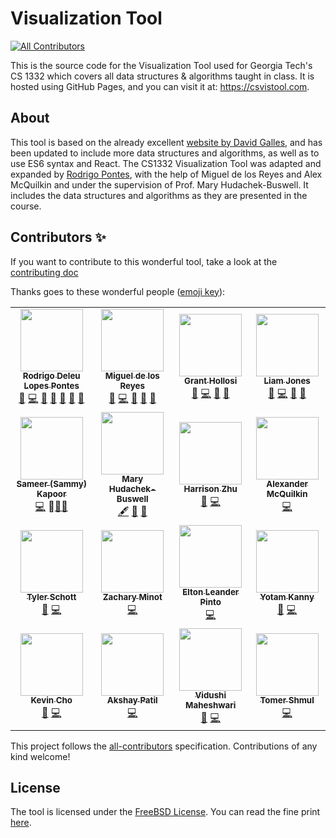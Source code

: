 # Visualization Tool

<!-- ALL-CONTRIBUTORS-BADGE:START - Do not remove or modify this section -->

[![All Contributors](https://img.shields.io/badge/all_contributors-15-orange.svg?style=flat-square)](#contributors-)

<!-- ALL-CONTRIBUTORS-BADGE:END -->

This is the source code for the Visualization Tool used for Georgia Tech's CS 1332 which covers all data structures & algorithms taught in class. It is hosted using GitHub Pages, and you can visit it at: https://csvistool.com.

## About

This tool is based on the already excellent [website by David Galles](https://www.cs.usfca.edu/~galles/visualization), and has been updated to include more data structures and algorithms, as well as to use ES6 syntax and React.
The CS1332 Visualization Tool was adapted and expanded by [Rodrigo Pontes](https://rodrigodlpontes.github.io/website/), with the help of Miguel de los Reyes and Alex McQuilkin and under the supervision of Prof. Mary Hudachek-Buswell. It includes the data structures and algorithms as they are presented in the course.

## Contributors ✨

If you want to contribute to this wonderful tool, take a look at the [contributing doc](CONTRIBUTING.md)

Thanks goes to these wonderful people ([emoji key](https://allcontributors.org/docs/en/emoji-key)):

<!-- ALL-CONTRIBUTORS-LIST:START - Do not remove or modify this section -->
<!-- prettier-ignore-start -->
<!-- markdownlint-disable -->
<table align="center">
  <tr>
    <td align="center"><a href="https://github.com/RodrigoDLPontes"><img src="https://avatars.githubusercontent.com/u/11012066?v=4?s=100" width="100px;" alt=""/><br /><sub><b>Rodrigo Deleu Lopes Pontes</b></sub></a><br /><a href="https://github.com/RodrigoDLPontes/visualization-tool/issues?q=author%3ARodrigoDLPontes" title="Bug reports">🐛</a> <a href="https://github.com/RodrigoDLPontes/visualization-tool/commits?author=RodrigoDLPontes" title="Code">💻</a> <a href="#design-RodrigoDLPontes" title="Design">🎨</a> <a href="#ideas-RodrigoDLPontes" title="Ideas, Planning, & Feedback">🤔</a> <a href="#maintenance-RodrigoDLPontes" title="Maintenance">🚧</a> <a href="#question-RodrigoDLPontes" title="Answering Questions">💬</a> <a href="https://github.com/RodrigoDLPontes/visualization-tool/pulls?q=is%3Apr+reviewed-by%3ARodrigoDLPontes" title="Reviewed Pull Requests">👀</a></td>
    <td align="center"><a href="https://github.com/migueldlr"><img src="https://avatars.githubusercontent.com/u/8410924?v=4?s=100" width="100px;" alt=""/><br /><sub><b>Miguel de los Reyes</b></sub></a><br /><a href="https://github.com/RodrigoDLPontes/visualization-tool/issues?q=author%3Amigueldlr" title="Bug reports">🐛</a> <a href="https://github.com/RodrigoDLPontes/visualization-tool/commits?author=migueldlr" title="Code">💻</a> <a href="#ideas-migueldlr" title="Ideas, Planning, & Feedback">🤔</a> <a href="#maintenance-migueldlr" title="Maintenance">🚧</a> <a href="https://github.com/RodrigoDLPontes/visualization-tool/pulls?q=is%3Apr+reviewed-by%3Amigueldlr" title="Reviewed Pull Requests">👀</a></td>
    <td align="center"><a href="https://github.com/grant-hollosi"><img src="https://avatars.githubusercontent.com/u/64664063?v=4?s=100" width="100px;" alt=""/><br /><sub><b>Grant Hollosi</b></sub></a><br /><a href="https://github.com/RodrigoDLPontes/visualization-tool/issues?q=author%3Agrant-hollosi" title="Bug reports">🐛</a> <a href="https://github.com/RodrigoDLPontes/visualization-tool/commits?author=grant-hollosi" title="Code">💻</a> <a href="#maintenance-grant-hollosi" title="Maintenance">🚧</a> <a href="https://github.com/RodrigoDLPontes/visualization-tool/pulls?q=is%3Apr+reviewed-by%3Agrant-hollosi" title="Reviewed Pull Requests">👀</a></td>
    <td align="center"><a href="https://github.com/ljones315"><img src="https://avatars.githubusercontent.com/u/67525591?v=4?s=100" width="100px;" alt=""/><br /><sub><b>Liam Jones</b></sub></a><br /><a href="https://github.com/RodrigoDLPontes/visualization-tool/issues?q=author%3Aljones315" title="Bug reports">🐛</a> <a href="https://github.com/RodrigoDLPontes/visualization-tool/commits?author=ljones315" title="Code">💻</a> <a href="#maintenance-liam-jones" title="Maintenance">🚧</a> <a href="https://github.com/RodrigoDLPontes/visualization-tool/pulls?q=is%3Apr+reviewed-by%3Aljones315" title="Reviewed Pull Requests">👀</a></td>
    </tr>
    <tr>
    <td align="center"><a href="https://github.com/skapoor68"><img src="https://avatars.githubusercontent.com/u/96704494?v=4?s=100" width="100px;" alt=""/><br /><sub><b>Sameer (Sammy) Kapoor</b></sub></a><br /><a href="https://github.com/RodrigoDLPontes/visualization-tool/commits?author=skapoor68" title="Code">💻</a> <a title="https://github.com/RodrigoDLPontes/visualization-tool#design-skapoor68">🎨</a><a href="https://github.com/RodrigoDLPontes/visualization-tool/issues?q=author%3Askapoor68" title="Bug reports">🐛</a><a href="https://github.com/RodrigoDLPontes/visualization-tool/pulls?q=is%3Apr+reviewed-by%3Askapoor68" title="Reviewed Pull Requests">👀</a> </td>
    <td align="center"><a href="https://github.com/mhb6"><img src="https://avatars.githubusercontent.com/u/24942852?v=4?s=100" width="100px;" alt=""/><br /><sub><b>Mary Hudachek-Buswell</b></sub></a><br /><a href="#content-mhb6" title="Content">🖋</a> <a href="#design-mhb6" title="Design">🎨</a> <a href="#ideas-mhb6" title="Ideas, Planning, & Feedback">🤔</a></td>
    <td align="center"><a href="https://github.com/hzhu359"><img src="https://avatars.githubusercontent.com/u/54654449?v=4?s=100" width="100px;" alt=""/><br /><sub><b>Harrison Zhu</b></sub></a><br /><a href="https://github.com/RodrigoDLPontes/visualization-tool/issues?q=author%3Ahzhu359" title="Bug reports">🐛</a> <a href="https://github.com/RodrigoDLPontes/visualization-tool/commits?author=hzhu359" title="Code">💻</a></td>
    <td align="center"><a href="https://github.com/alexmcq99"><img src="https://avatars.githubusercontent.com/u/32752657?v=4?s=100" width="100px;" alt=""/><br /><sub><b>Alexander McQuilkin</b></sub></a><br /><a href="https://github.com/RodrigoDLPontes/visualization-tool/commits?author=alexmcq99" title="Code">💻</a></td>
    </tr>
    <tr>
    <td align="center"><a href="https://github.com/tylrshot"><img src="https://avatars.githubusercontent.com/u/38059576?v=4?s=100" width="100px;" alt=""/><br /><sub><b>Tyler Schott</b></sub></a><br /><a href="https://github.com/RodrigoDLPontes/visualization-tool/issues?q=author%3Atylrshot" title="Bug reports">🐛</a> <a href="https://github.com/RodrigoDLPontes/visualization-tool/commits?author=tylrshot" title="Code">💻</a></td>
    <td align="center"><a href="https://github.com/zminot"><img src="https://avatars.githubusercontent.com/u/43081846?v=4?s=100" width="100px;" alt=""/><br /><sub><b>Zachary Minot</b></sub></a><br /><a href="https://github.com/RodrigoDLPontes/visualization-tool/commits?author=zminot" title="Code">💻</a></td>
    <td align="center"><a href="https://github.com/1ntEgr8"><img src="https://avatars.githubusercontent.com/u/40111357?v=4?s=100" width="100px;" alt=""/><br /><sub><b>Elton Leander Pinto</b></sub></a><br /><a href="https://github.com/RodrigoDLPontes/visualization-tool/commits?author=1ntEgr8" title="Code">💻</a></td>
    <td align="center"><a href="https://github.com/yotam-k"><img src="https://avatars.githubusercontent.com/u/31946987?v=4?s=100" width="100px;" alt=""/><br /><sub><b>Yotam Kanny</b></sub></a><br /><a href="https://github.com/RodrigoDLPontes/visualization-tool/issues?q=author%3Ayotam-k" title="Bug reports">🐛</a> <a href="https://github.com/RodrigoDLPontes/visualization-tool/commits?author=yotam-k" title="Code">💻</a></td>
    </tr>
    <tr>
    <td align="center"><a href="https://github.com/ohcnivek"><img src="https://avatars.githubusercontent.com/u/64056046?v=4?s=100" width="100px;" alt=""/><br /><sub><b>Kevin Cho</b></sub></a><br /><a href="https://github.com/RodrigoDLPontes/visualization-tool/issues?q=author%3Aohcnivek" title="Bug reports">🐛</a> <a href="https://github.com/RodrigoDLPontes/visualization-tool/commits?author=ohcnivek" title="Code">💻</a></td>
    <td align="center"><a href="https://github.com/akoap"><img src="https://avatars.githubusercontent.com/u/35209362?v=4" width="100px;" alt=""/><br /><sub><b>Akshay Patil</b></sub></a><br /><a href="https://github.com/RodrigoDLPontes/visualization-tool/commits?author=akoap" title="Code">💻</a></td>
    <td align="center"><a href="https://github.com/vidushiMaheshwari"><img src="https://avatars.githubusercontent.com/u/92058859?v=4" width="100px;" alt=""/><br /><sub><b>Vidushi Maheshwari</b></sub></a><br /><a href="https://github.com/RodrigoDLPontes/visualization-tool/issues?q=author%3AvidushiMaheshwari" title="Bug reports">🐛</a> <a href="https://github.com/RodrigoDLPontes/visualization-tool/commits?author=vidushiMaheshwari" title="Code">💻</a></td>
    <td align="center"><a href="https://github.com/ShmulTomer"><img src="https://avatars.githubusercontent.com/u/45541706?v=4" width="100px;" alt=""/><br /><sub><b>Tomer Shmul</b></sub></a><br /> <a href="https://github.com/RodrigoDLPontes/visualization-tool/commits?author=shmultomer" title="Code">💻</a></td>
  </tr>
</table>

<!-- markdownlint-restore -->
<!-- prettier-ignore-end -->

<!-- ALL-CONTRIBUTORS-LIST:END -->

This project follows the [all-contributors](https://github.com/all-contributors/all-contributors) specification. Contributions of any kind welcome!

## License

The tool is licensed under the [FreeBSD License](<https://en.wikipedia.org/wiki/BSD_licenses#2-clause_license_(%22Simplified_BSD_License%22_or_%22FreeBSD_License%22)>). You can read the fine print [here](https://github.com/RodrigoDLPontes/visualization-tool/blob/master/LICENSE.md).
